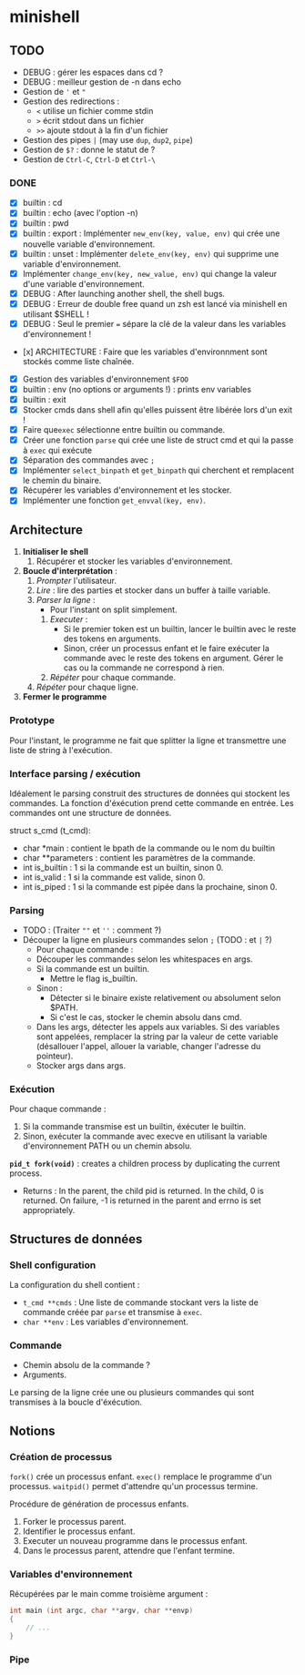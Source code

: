 # minishell

## TODO

- DEBUG : gérer les espaces dans cd ?
- DEBUG : meilleur gestion de -n dans echo
- Gestion de `'` et `"`
- Gestion des redirections :
	- `<` utilise un fichier comme stdin
	- `>` écrit stdout dans un fichier
	- `>>` ajoute stdout à la fin d'un fichier
- Gestion des pipes `|` (may use `dup`, `dup2`, `pipe`)
- Gestion de `$?` : donne le statut de ?
- Gestion de `Ctrl-C`, `Ctrl-D` et `Ctrl-\`

### DONE
- [x] builtin : cd
- [x] builtin : echo (avec l'option -n)
- [x] builtin : pwd
- [x] builtin : export : Implémenter `new_env(key, value, env)` qui crée une nouvelle variable d'environnement.
- [x] builtin : unset : Implémenter `delete_env(key, env)` qui supprime une variable d'environnement.
- [x] Implémenter `change_env(key, new_value, env)` qui change la valeur d'une variable d'environnement.
- [x] DEBUG : After launching another shell, the shell bugs.
- [x] DEBUG : Erreur de double free quand un zsh est lancé via minishell en utilisant $SHELL !
- [x] DEBUG : Seul le premier `=` sépare la clé de la valeur dans les variables d'environnement !
- [x] ARCHITECTURE : Faire que les variables d'environnment sont stockés comme liste chaînée.
- [x] Gestion des variables d'environnement `$FOO`
- [x] builtin : env (no options or arguments !) : prints env variables
- [x] builtin : exit
- [x] Stocker cmds dans shell afin qu'elles puissent être libérée lors d'un exit !
- [x] Faire que`exec` sélectionne entre builtin ou commande.
- [x] Créer une fonction `parse` qui crée une liste de struct cmd et qui la passe à `exec` qui exécute
- [x] Séparation des commandes avec ``;``
- [x] Implémenter `select_binpath` et `get_binpath` qui cherchent et remplacent le chemin du binaire.
- [x] Récupérer les variables d'environnement et les stocker.
- [x] Implémenter une fonction `get_envval(key, env)`.

## Architecture

1. **Initialiser le shell**
	1. Récupérer et stocker les variables d'environnement.
2. **Boucle d'interprétation** :
	1. *Prompter* l'utilisateur.
	2. *Lire* : lire des parties et stocker dans un buffer à taille variable.
	3. *Parser la ligne* :
		- Pour l'instant on split simplement.
		1. *Executer* :
			- Si le premier token est un builtin, lancer le builtin avec le reste des tokens en arguments.
			- Sinon, créer un processus enfant et le faire exécuter la commande avec le reste des tokens en argument. Gérer le cas ou la commande ne correspond à rien.
		3. *Répéter* pour chaque commande.
	4. *Répéter* pour chaque ligne.
3. **Fermer le programme**

### Prototype
Pour l'instant, le programme ne fait que splitter la ligne et transmettre une liste de string à l'exécution.

### Interface parsing / exécution

Idéalement le parsing construit des structures de données qui stockent les commandes. La fonction d'éxécution prend cette commande en entrée. Les commandes ont une structure de données.

struct s_cmd (t_cmd):
- char *main : contient le bpath de la commande ou le nom du builtin
- char **parameters : contient les paramètres de la commande.
- int is_builtin : 1 si la commande est un builtin, sinon 0.
- int is_valid : 1 si la commande est valide, sinon 0.
- int is_piped : 1 si la commande est pipée dans la prochaine, sinon 0.

### Parsing

- TODO : (Traiter `""` et `''` : comment ?)
- Découper la ligne en plusieurs commandes selon `;` (TODO : et `|` ?)
	- Pour chaque commande :
	- Découper les commandes selon les whitespaces en args.
	- Si la commande est un builtin.
		- Mettre le flag is_builtin.
	- Sinon :
		- Détecter si le binaire existe relativement ou absolument selon $PATH.
		- Si c'est le cas, stocker le chemin absolu dans cmd.
	- Dans les args, détecter les appels aux variables. Si des variables sont appelées, remplacer la string par la valeur de cette variable (désallouer l'appel, allouer la variable, changer l'adresse du pointeur).
	- Stocker args dans args.

### Exécution

Pour chaque commande :
1. Si la commande transmise est un builtin, éxécuter le builtin.
2. Sinon, exécuter la commande avec execve en utilisant la variable d'environnement PATH ou un chemin absolu.

**`pid_t fork(void)`** : creates a children process by duplicating the current process.
- Returns : In the parent, the child pid is returned. In the child, 0 is returned. On failure, -1 is returned in the parent and errno is set appropriately.

## Structures de données

### Shell configuration

La configuration du shell contient :
- `t_cmd **cmds` : Une liste de commande stockant vers la liste de commande créée par `parse` et transmise à `exec`.
- `char **env` : Les variables d'environnement.

### Commande

- Chemin absolu de la commande ?
- Arguments.

Le parsing de la ligne crée une ou plusieurs commandes qui sont transmises à la boucle d'éxécution.

## Notions

### Création de processus

`fork()` crée un processus enfant.
`exec()` remplace le programme d'un processus.
`waitpid()` permet d'attendre qu'un processus termine.

Procédure de génération de processus enfants.
1. Forker le processus parent.
2. Identifier le processus enfant.
3. Executer un nouveau programme dans le processus enfant.
4. Dans le processus parent, attendre que l'enfant termine.

### Variables d'environnement

Récupérées par le main comme troisième argument :
```c
int main (int argc, char **argv, char **envp)
{
	// ...
}
```

### Pipe
